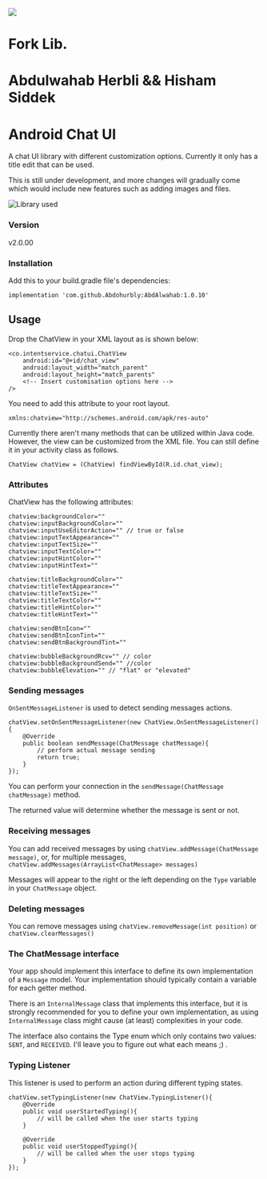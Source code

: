 [![](https://jitpack.io/v/Abdohurbly/AbdAlwahab.svg)](https://jitpack.io/#Abdohurbly/AbdAlwahab)

# Fork Lib.
# Abdulwahab Herbli && Hisham Siddek
# Android Chat UI

A chat UI library with different customization options. Currently it only has a title edit that can be used.

This is still under development, and more changes will gradually come which would include new features such as adding images and files.

![Library used](http://res.cloudinary.com/duswj2lve/image/upload/v1479837904/chatui_k3diqq.png)

### Version
v2.0.00

### Installation

Add this to your build.gradle file's dependencies:

    implementation 'com.github.Abdohurbly:AbdAlwahab:1.0.10'

## Usage
Drop the ChatView in your XML layout as is shown below:

```
<co.intentservice.chatui.ChatView
	android:id="@+id/chat_view"
	android:layout_width="match_parent"
	android:layout_height="match_parents"
	<!-- Insert customisation options here -->
/>
```

You need to add this attribute to your root layout.

```
xmlns:chatview="http://schemes.android.com/apk/res-auto"
```

Currently there aren't many methods that can be utilized within Java code. However, the view can be customized from the XML file. You can still define it in your activity class as follows.

```
ChatView chatView = (ChatView) findViewById(R.id.chat_view);
```

### Attributes

ChatView has the following attributes:

```
chatview:backgroundColor=""
chatview:inputBackgroundColor=""
chatview:inputUseEditorAction="" // true or false
chatview:inputTextAppearance=""
chatview:inputTextSize=""
chatview:inputTextColor=""
chatview:inputHintColor=""
chatview:inputHintText=""

chatview:titleBackgroundColor=""
chatview:titleTextAppearance=""
chatview:titleTextSize=""
chatview:titleTextColor=""
chatview:titleHintColor=""
chatview:titleHintText=""

chatview:sendBtnIcon="" 
chatview:sendBtnIconTint=""
chatview:sendBtnBackgroundTint=""

chatview:bubbleBackgroundRcv="" // color
chatview:bubbleBackgroundSend="" //color
chatview:bubbleElevation="" // "flat" or "elevated"

```

### Sending messages

`OnSentMessageListener` is used to detect sending messages actions.

```
chatView.setOnSentMessageListener(new ChatView.OnSentMessageListener(){
	@Override
	public boolean sendMessage(ChatMessage chatMessage){
		// perform actual message sending 
		return true;
	}
});
```


You can perform your connection in the `sendMessage(ChatMessage chatMessage)` method.

The returned value will determine whether the message is sent or not.

### Receiving messages

You can add received messages by using `chatView.addMessage(ChatMessage message)`, or, for multiple messages, `chatView.addMessages(ArrayList<ChatMessage> messages)`

Messages will appear to the right or the left depending on the `Type` variable in your `ChatMessage` object.

### Deleting messages

You can remove messages using `chatView.removeMessage(int position)` or `chatView.clearMessages()`

### The ChatMessage interface

Your app should implement this interface to define its own implementation of a `Message` model. Your implementation should typically contain a variable for each getter method.

There is an `InternalMessage` class that implements this interface, but it is strongly recommended for you to define your own implementation, as using `InternalMessage` class might cause (at least) complexities in your code.

The interface also contains the Type enum which only contains two values: `SENT`, and `RECEIVED`. I'll leave you to figure out what each means ;) .

### Typing Listener

This listener is used to perform an action during different typing states.

```
chatView.setTypingListener(new ChatView.TypingListener(){
	@Override
	public void userStartedTyping(){
		// will be called when the user starts typing
	}
	
	@Override
	public void userStoppedTyping(){
		// will be called when the user stops typing
	}
});
```

